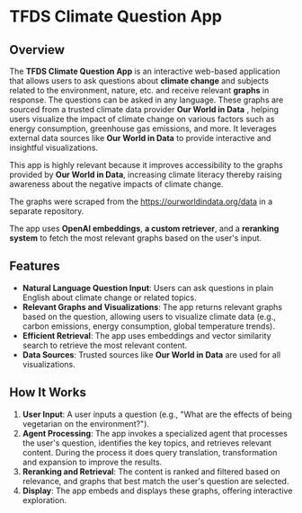 # TFDS Climate Question App

## Overview

The **TFDS Climate Question App** is an interactive web-based application that allows users to ask questions about **climate change** and subjects related to the environment, nature, etc. and receive relevant **graphs** in response. The questions can be asked in any language. These graphs are sourced from a trusted climate data provider **Our World in Data** , helping users visualize the impact of climate change on various factors such as energy consumption, greenhouse gas emissions, and more. It leverages external data sources like **Our World in Data** to provide interactive and insightful visualizations.

This app is highly relevant because it improves accessibility to the graphs provided by **Our World in Data**, increasing climate literacy thereby raising awareness about the negative impacts of climate change.

The graphs were scraped from the https://ourworldindata.org/data in a separate repository.

The app uses **OpenAI embeddings**, **a custom retriever**, and a **reranking system** to fetch the most relevant graphs based on the user's input.

## Features

- **Natural Language Question Input**: Users can ask questions in plain English about climate change or related topics.
- **Relevant Graphs and Visualizations**: The app returns relevant graphs based on the question, allowing users to visualize climate data (e.g., carbon emissions, energy consumption, global temperature trends).
- **Efficient Retrieval**: The app uses embeddings and vector similarity search to retrieve the most relevant content.
- **Data Sources**: Trusted sources like **Our World in Data** are used for all visualizations.

## How It Works

1. **User Input**: A user inputs a question (e.g., "What are the effects of being vegetarian on the environment?").
2. **Agent Processing**: The app invokes a specialized agent that processes the user's question, identifies the key topics, and retrieves relevant content. During the process it does query translation, transformation and expansion to improve the results.
3. **Reranking and Retrieval**: The content is ranked and filtered based on relevance, and graphs that best match the user's question are selected.
4. **Display**: The app embeds and displays these graphs, offering interactive exploration.
